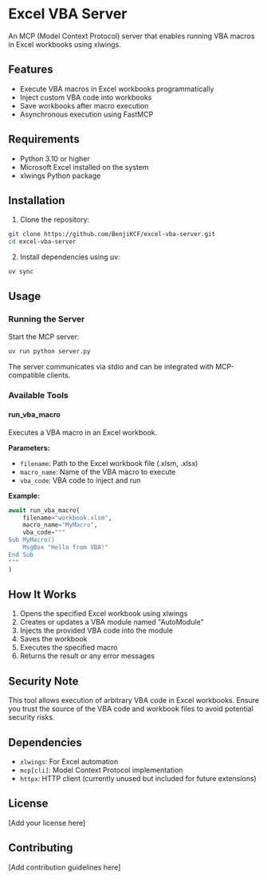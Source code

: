 # Excel VBA Server

An MCP (Model Context Protocol) server that enables running VBA macros in Excel workbooks using xlwings.

## Features

- Execute VBA macros in Excel workbooks programmatically
- Inject custom VBA code into workbooks
- Save workbooks after macro execution
- Asynchronous execution using FastMCP

## Requirements

- Python 3.10 or higher
- Microsoft Excel installed on the system
- xlwings Python package

## Installation

1. Clone the repository:
```bash
git clone https://github.com/BenjiKCF/excel-vba-server.git
cd excel-vba-server
```

2. Install dependencies using uv:
```bash
uv sync
```

## Usage

### Running the Server

Start the MCP server:
```bash
uv run python server.py
```

The server communicates via stdio and can be integrated with MCP-compatible clients.

### Available Tools

#### run_vba_macro

Executes a VBA macro in an Excel workbook.

**Parameters:**
- `filename`: Path to the Excel workbook file (.xlsm, .xlsx)
- `macro_name`: Name of the VBA macro to execute
- `vba_code`: VBA code to inject and run

**Example:**
```python
await run_vba_macro(
    filename="workbook.xlsm",
    macro_name="MyMacro",
    vba_code="""
Sub MyMacro()
    MsgBox "Hello from VBA!"
End Sub
"""
)
```

## How It Works

1. Opens the specified Excel workbook using xlwings
2. Creates or updates a VBA module named "AutoModule"
3. Injects the provided VBA code into the module
4. Saves the workbook
5. Executes the specified macro
6. Returns the result or any error messages

## Security Note

This tool allows execution of arbitrary VBA code in Excel workbooks. Ensure you trust the source of the VBA code and workbook files to avoid potential security risks.

## Dependencies

- `xlwings`: For Excel automation
- `mcp[cli]`: Model Context Protocol implementation
- `httpx`: HTTP client (currently unused but included for future extensions)

## License

[Add your license here]

## Contributing

[Add contribution guidelines here]
